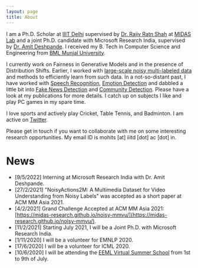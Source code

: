 ```yaml
---
layout: page
title: About
---
```


I am a Ph.D. Scholar at [IIIT Delhi](https://iiitd.ac.in/) supervised by [Dr. Rajiv Ratn Shah](http://midas.iiitd.edu.in/team/rajiv-ratn-shah.html) at [MIDAS Lab](http://midas.iiitd.edu.in/) and a joint Ph.D. candidate with Microsoft Research India, supervised by [Dr. Amit Deshpande](https://www.microsoft.com/en-us/research/people/amitdesh/). I received my B. Tech in Computer Science and Engineering from [BML Munjal University](https://www.bmu.edu.in/). 

I currently work on Fairness in Generative Models and in the presence of Distribution Shifts. Earlier, I worked with [large-scale noisy multi-labeled data](https://arxiv.org/abs/2110.06827) and methods to efficiently learn from such data. In a not-so-distant past, I have worked with [Speech Recognition](https://ieeexplore.ieee.org/iel7/8910138/8919254/08919271.pdf), [Emotion Detection](https://link.springer.com/chapter/10.1007/978-981-15-1216-2_10) and dabbled a little bit into [Fake News Detection](https://ojs.aaai.org/index.php/AAAI/article/download/7230/7084) and [Community Detection](https://ojs.aaai.org/index.php/AAAI/article/download/7148/7002). Please have a look at my publications for more details. I catch up on subjects I like and play PC games in my spare time.  

I love sports and actively play Cricket, Table Tennis, and Badminton. I am active on [Twitter](https://twitter.com/mohitsharmaj29).

Please get in touch if you want to collaborate with me on some interesting research opportunities. My email ID is mohits [at] iiitd [dot] ac [dot] in.

# News
- [9/5/2022] Interning at Microsoft Research India with Dr. Amit Deshpande.
- [27/2/2021] "NoisyActions2M: A Multimedia Dataset for Video Understanding from Noisy Labels" was accepted as a short paper at ACM MM Asia 2021.
- [4/2/2021] Grand Challenge Accepted at ACM MM Asia 2021: [https://midas-research.github.io/noisy-mmvu/](https://midas-research.github.io/noisy-mmvu/).
- [11/2/2021] Starting July 2021, I will be a Joint Ph.D. with Microsoft Research India.
- [1/11/2020] I will be a volunteer for EMNLP 2020.
- [17/6/2020] I will be a volunteer for ICML 2020.
- [10/6/2020] I will be attending the [EEML Virtual Summer School](https://www.eeml.eu/home) from 1st to 9th of July. 